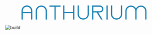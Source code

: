 <p align="center"><img src="public/images/logo.svg" width="400"></p>

![build](https://github.com/elfstack/anthurium/workflows/build/badge.svg?branch=dev)
